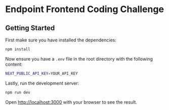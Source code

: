 # Endpoint Frontend Coding Challenge

## Getting Started

First make sure you have installed the dependencies:

```bash
npm install
```

Now ensure you have a `.env` file in the root directory with the following content:

```bash
NEXT_PUBLIC_API_KEY=YOUR_API_KEY
```

Lastly, run the development server:

```bash
npm run dev
```

Open [http://localhost:3000](http://localhost:3000) with your browser to see the result.